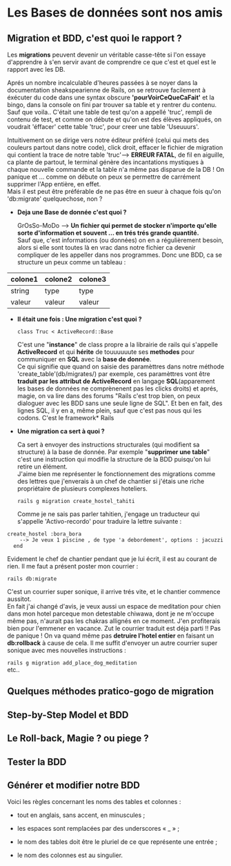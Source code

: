 # Les **Bases de données** sont nos amis

## Migration et BDD, c'est quoi le rapport ?  
   
  Les **migrations** peuvent devenir un véritable casse-tête si l'on essaye d'apprendre à s'en servir avant de comprendre ce que c'est et quel est le rapport avec les DB.  
  
  Aprés un nombre incalculable d'heures passées à se noyer dans la documentation sheakspearienne de Rails, on se retrouve facilement à éxécuter du code dans une syntax obscure **'pourVoirCeQueCaFait'** et la bingo, dans la console on fini par trouver sa table et y rentrer du contenu. Sauf que voila.. C'était une table de test qu'on a appellé 'truc', rempli de contenu de test, et comme on débute et qu'on est des élèves appliqués, on voudrait 'éffacer' cette table 'truc', pour creer une table 'Useuuurs'.  
  
  Intuitivement on se dirige vers notre éditeur préféré (celui qui mets des couleurs partout dans notre code), click droit, effacer le fichier de migration qui contient la trace de notre table 'truc'--> **ERREUR FATAL**, de fil en aiguille, ca plante de partout, le terminal génère des incantations mystiques à chaque nouvelle commande et la table n'a même pas disparue de la DB ! On panique et ... comme on débute on peux se permettre de carrément supprimer l'App entière, en effet.   
  Mais il est peut être préférable de ne pas être en sueur à chaque fois qu'on 'db:migrate' quelquechose, non ?  
  
* __Deja une Base de donnée c'est quoi ?__
  
  GrOsSo-MoDo --> **Un fichier qui permet de stocker n'importe qu'elle sorte d'information et souvent ... en trés trés grande quantité.**  
  Sauf que, c'est informations (ou données) on en a régulièrement besoin, alors si elle sont toutes là en vrac dans notre fichier ca devenir compliquer de les appeller dans nos programmes. 
  Donc une BDD, ca se structure un peux comme un tableau :  
  
colone1 | colone2 | colone3  
--- | --- | ---  
string | type | type  
valeur | valeur | valeur    
  
  
* __Il était une fois : Une **migration** c'est quoi ?__  

  ``` class Truc < ActiveRecord::Base ```  

   C'est une "**instance**" de class propre a la librairie de rails qui s'appelle **ActiveRecord** et qui **hérite** de       touuuuuute ses **methodes** pour communiquer en **SQL** avec la **base de donnée**.  
   Ce qui signifie que quand on saisie des paramèttres dans notre méthode 'create_table'(db/migrates/) par exemple, ces paramèttres vont être **traduit par les attribut de ActiveRecord** en langage **SQL**(apparement les bases de données ne comprènenent pas les clicks droits) et aprés, magie, on va lire dans des forums "Rails c'est trop bien, on peux dialoguer avec les BDD sans une seule ligne de SQL". Et ben en fait, des lignes SQL, il y en a, même plein, sauf que c'est pas nous qui les codons.  C'est le framework* Rails 

* __Une **migration** ca sert à quoi ?__  

   Ca sert à envoyer des instructions structurales (qui modifient sa structure) à la base de donnée. Par exemple "**supprimer une table**" c'est une instruction qui modifie la structure de la BDD puisqu'on lui retire un élément.  
   J'aime bien me représenter le fonctionnement des migrations comme des lettres que j'enverais à un chef de chantier si j'étais une riche propriétaire de plusieurs complexes hoteliers.  
   
    ```rails g migration create_hostel_tahiti  ```  
    
  Comme je ne sais pas parler tahitien, j'engage un traducteur qui s'appelle 'Activo-recordo' pour traduire la lettre suivante :
```
create_hostel :bora_bora
    --> Je veux 1 piscine , de type 'a debordement', options : jacuzzi
  end
  ```
  Evidement le chef de chantier pendant que je lui écrit, il est au courant de rien. Il me faut a présent poster mon courrier :  
    
  ```rails db:migrate```  
  
  C'est un courrier super sonique, il arrive trés vite, et le chantier commence aussitot.  
  En fait j'ai changé d'avis, je veux aussi un espace de meditation pour chien dans mon hotel parceque mon detestable chiwawa,      dont je ne m'occupe même pas, n'aurait pas les chakras allignés en ce moment. J'en profiterais bien pour l'emmener en vacance. Zut le courrier traduit est déja parti !!
  Pas de panique ! On va quand même pas **detruire l'hotel entier** en faisant un **db:rollback** à cause de cela. Il me suffit d'envoyer un autre courrier super sonique avec mes nouvelles instructions :  
   
  ```rails g migration add_place_dog_meditation```  
  etc..  

## Quelques méthodes pratico-gogo de migration  
  
## Step-by-Step Model et BDD  
  
## Le Roll-back, Magie ? ou piege ?  
  
## Tester la BDD  
  
## Générer et modifier notre BDD

Voici les règles concernant les noms des tables et colonnes :

* tout en anglais, sans accent, en minuscules ;

* les espaces sont remplacées par des underscores « _ » ;

* le nom des tables doit être le pluriel de ce que représente une entrée ;

* le nom des colonnes est au singulier.


